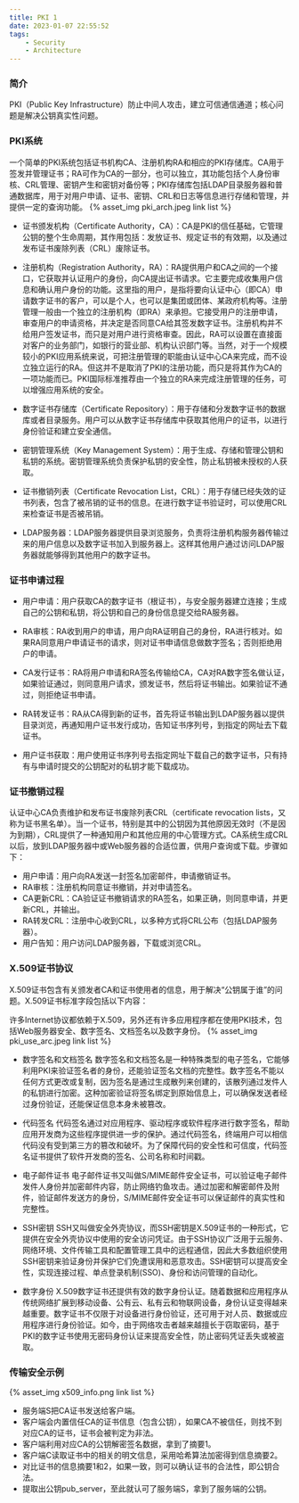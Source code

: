 ```yaml
---
title: PKI 1
date: 2023-01-07 22:55:52
tags:
    - Security
    - Architecture
---
```


### 简介
PKI（Public Key Infrastructure）防止中间人攻击，建立可信通信通道；核心问题是解决公钥真实性问题。


### PKI系统
一个简单的PKI系统包括证书机构CA、注册机构RA和相应的PKI存储库。CA用于签发并管理证书；RA可作为CA的一部分，也可以独立，其功能包括个人身份审核、CRL管理、密钥产生和密钥对备份等；PKI存储库包括LDAP目录服务器和普通数据库，用于对用户申请、证书、密钥、CRL和日志等信息进行存储和管理，并提供一定的查询功能。
{% asset_img pki_arch.jpeg link list %}

- 证书颁发机构（Certificate Authority，CA）：CA是PKI的信任基础，它管理公钥的整个生命周期，其作用包括：发放证书、规定证书的有效期，以及通过发布证书废除列表（CRL）废除证书。

- 注册机构（Registration Authority，RA）：RA提供用户和CA之间的一个接口，它获取并认证用户的身份，向CA提出证书请求。它主要完成收集用户信息和确认用户身份的功能。这里指的用户，是指将要向认证中心（即CA）申请数字证书的客户，可以是个人，也可以是集团或团体、某政府机构等。注册管理一般由一个独立的注册机构（即RA）来承担。它接受用户的注册申请，审查用户的申请资格，并决定是否同意CA给其签发数字证书。注册机构并不给用户签发证书，而只是对用户进行资格审查。因此，RA可以设置在直接面对客户的业务部门，如银行的营业部、机构认识部门等。当然，对于一个规模较小的PKI应用系统来说，可把注册管理的职能由认证中心CA来完成，而不设立独立运行的RA。但这并不是取消了PKI的注册功能，而只是将其作为CA的一项功能而已。PKI国际标准推荐由一个独立的RA来完成注册管理的任务，可以增强应用系统的安全。

- 数字证书存储库（Certificate Repository）：用于存储和分发数字证书的数据库或者目录服务。用户可以从数字证书存储库中获取其他用户的证书，以进行身份验证和建立安全通信。

- 密钥管理系统（Key Management System）：用于生成、存储和管理公钥和私钥的系统。密钥管理系统负责保护私钥的安全性，防止私钥被未授权的人获取。

- 证书撤销列表（Certificate Revocation List，CRL）：用于存储已经失效的证书列表，包含了被吊销的证书的信息。在进行数字证书验证时，可以使用CRL来检查证书是否被吊销。

- LDAP服务器：LDAP服务器提供目录浏览服务，负责将注册机构服务器传输过来的用户信息以及数字证书加入到服务器上。这样其他用户通过访问LDAP服务器就能够得到其他用户的数字证书。

### 证书申请过程
- 用户申请：用户获取CA的数字证书（根证书），与安全服务器建立连接；生成自己的公钥和私钥，将公钥和自己的身份信息提交给RA服务器。

- RA审核：RA收到用户的申请，用户向RA证明自己的身份，RA进行核对。如果RA同意用户申请证书的请求，则对证书申请信息做数字签名；否则拒绝用户的申请。

- CA发行证书：RA将用户申请和RA签名传输给CA，CA对RA数字签名做认证，如果验证通过，则同意用户请求，颁发证书，然后将证书输出。如果验证不通过，则拒绝证书申请。

- RA转发证书：RA从CA得到新的证书，首先将证书输出到LDAP服务器以提供目录浏览，再通知用户证书发行成功，告知证书序列号，到指定的网址去下载证书。

- 用户证书获取：用户使用证书序列号去指定网址下载自己的数字证书，只有持有与申请时提交的公钥配对的私钥才能下载成功。

### 证书撤销过程
认证中心CA负责维护和发布证书废除列表CRL（certificate revocation lists，又称为证书黑名单）。当一个证书，特别是其中的公钥因为其他原因无效时（不是因为到期），CRL提供了一种通知用户和其他应用的中心管理方式。CA系统生成CRL以后，放到LDAP服务器中或Web服务器的合适位置，供用户查询或下载。步骤如下：

- 用户申请：用户向RA发送一封签名加密邮件，申请撤销证书。
- RA审核：注册机构同意证书撤销，并对申请签名。
- CA更新CRL：CA验证证书撤销请求的RA签名，如果正确，则同意申请，并更新CRL，并输出。
- RA转发CRL：注册中心收到CRL，以多种方式将CRL公布（包括LDAP服务器）。
- 用户告知：用户访问LDAP服务器，下载或浏览CRL。

### X.509证书协议
X.509证书包含有关颁发者CA和证书使用者的信息，用于解决“公钥属于谁”的问题。X.509证书标准字段包括以下内容：

许多Internet协议都依赖于X.509，另外还有许多应用程序都在使用PKI技术，包括Web服务器安全、数字签名、文档签名以及数字身份。
{% asset_img pki_use_arc.jpeg link list %}

- 数字签名和文档签名
数字签名和文档签名是一种特殊类型的电子签名，它能够利用PKI来验证签名者的身份，还能验证签名文档的完整性。数字签名不能以任何方式更改或复制，因为签名是通过生成散列来创建的，该散列通过发件人的私钥进行加密。这种加密验证将签名绑定到原始信息上，可以确保发送者经过身份验证，还能保证信息本身未被篡改。

- 代码签名
代码签名通过对应用程序、驱动程序或软件程序进行数字签名，帮助应用开发商为这些程序提供进一步的保护。通过代码签名，终端用户可以相信代码没有受到第三方的篡改和破坏。为了保障代码的安全性和可信度，代码签名证书提供了软件开发商的签名、公司名称和时间戳。

- 电子邮件证书
电子邮件证书又叫做S/MIME邮件安全证书，可以验证电子邮件发件人身份并加密邮件内容，防止网络钓鱼攻击。通过加密和解密邮件及附件，验证邮件发送方的身份，S/MIME邮件安全证书可以保证邮件的真实性和完整性。

- SSH密钥
SSH又叫做安全外壳协议，而SSH密钥是X.509证书的一种形式，它提供在安全外壳协议中使用的安全访问凭证。由于SSH协议广泛用于云服务、网络环境、文件传输工具和配置管理工具中的远程通信，因此大多数组织使用SSH密钥来验证身份并保护它们免遭误用和恶意攻击。SSH密钥可以提高安全性，实现连接过程、单点登录机制(SSO)、身份和访问管理的自动化。

- 数字身份
X.509数字证书还提供有效的数字身份认证。随着数据和应用程序从传统网络扩展到移动设备、公有云、私有云和物联网设备，身份认证变得越来越重要。数字证书不仅限于对设备进行身份验证，还可用于对人员、数据或应用程序进行身份验证。如今，由于网络攻击者越来越擅长于窃取密码，基于PKI的数字证书使用无密码身份认证来提高安全性，防止密码凭证丢失或被盗取。


### 传输安全示例
{% asset_img x509_info.png link list %}
- 服务端S把CA证书发送给客户端。
- 客户端会内置信任CA的证书信息（包含公钥），如果CA不被信任，则找不到对应CA的证书，证书会被判定为非法。
- 客户端利用对应CA的公钥解密签名数据，拿到了摘要1。
- 客户端C读取证书中的相关的明文信息，采用哈希算法加密得到信息摘要2。
- 对比证书的信息摘要1和2，如果一致，则可以确认证书的合法性，即公钥合法。
- 提取出公钥pub_server，至此就认可了服务端S，拿到了服务端的公钥。









